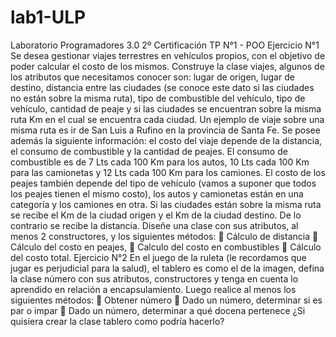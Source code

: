 # lab1-ULP
Laboratorio
Programadores 3.0 2º Certificación
TP N°1 - POO
Ejercicio N°1
Se desea gestionar viajes terrestres en vehículos propios, con el objetivo de poder 
calcular el costo de los mismos. Construye la clase viajes, algunos de los atributos 
que necesitamos conocer son: lugar de origen, lugar de destino, distancia entre las 
ciudades (se conoce este dato si las ciudades no están sobre la misma ruta), tipo 
de combustible del vehículo, tipo de vehículo, cantidad de peaje y si las ciudades se
encuentran sobre la misma ruta Km en el cual se encuentra cada ciudad. Un 
ejemplo de viaje sobre una misma ruta es ir de San Luis a Rufino en la provincia de 
Santa Fe.
Se posee además la siguiente información: el costo del viaje depende de la 
distancia, el consumo de combustible y la cantidad de peajes. El consumo de 
combustible es de 7 Lts cada 100 Km para los autos, 10 Lts cada 100 Km para las 
camionetas y 12 Lts cada 100 Km para los camiones. El costo de los peajes 
también depende del tipo de vehículo (vamos a suponer que todos los peajes tienen 
el mismo costo), los autos y camionetas están en una categoría y los camiones en 
otra. Si las ciudades están sobre la misma ruta se recibe el Km de la ciudad origen 
y el Km de la ciudad destino. De lo contrario se recibe la distancia.
Diseñe una clase con sus atributos, al menos 2 constructores, y los siguientes 
métodos:
 Cálculo de distancia
 Cálculo del costo en peajes, 
 Calculo del costo en combustibles
 Cálculo del costo total.
Ejercicio N°2
En el juego de la ruleta (le recordamos que jugar es perjudicial para la salud), el 
tablero es como el de la imagen, defina la clase número con sus atributos, 
constructores y tenga en cuenta lo aprendido en relación a encapsulamiento. Luego 
realice al menos los siguientes métodos:
 Obtener número
 Dado un número, determinar si es par o impar
 Dado un número, determinar a qué docena pertenece
¿Si quisiera crear la clase tablero como podría hacerlo?
